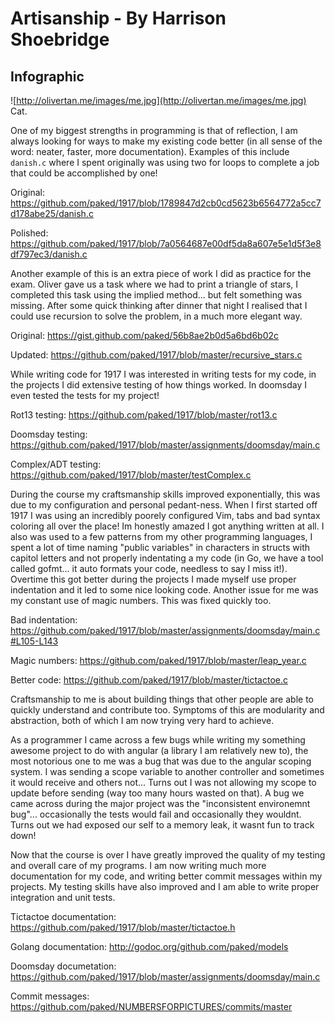 # Artisanship - By Harrison Shoebridge

## Infographic
![http://olivertan.me/images/me.jpg](http://olivertan.me/images/me.jpg) Cat.

One of my biggest strengths in programming is that of reflection, I am always looking for ways to make my existing code better (in all sense of the word: neater, faster, more documentation). Examples of this include `danish.c` where I spent originally was using two for loops to complete a job that could be accomplished by one!

Original: https://github.com/paked/1917/blob/1789847d2cb0cd5623b6564772a5cc7d178abe25/danish.c

Polished: https://github.com/paked/1917/blob/7a0564687e00df5da8a607e5e1d5f3e8df797ec3/danish.c

Another example of this is an extra piece of work I did as practice for the exam. Oliver gave us a task where we had to print a triangle of stars, I completed this task using the implied method... but felt something was missing. After some quick thinking after dinner that night I realised that I could use recursion to solve the problem, in a much more elegant way.

Original: https://gist.github.com/paked/56b8ae2b0d5a6bd6b02c

Updated: https://github.com/paked/1917/blob/master/recursive_stars.c

While writing code for 1917 I was interested in writing tests for my code, in the projects I did extensive testing of how things worked. In doomsday I even tested the tests for my project!

Rot13 testing: https://github.com/paked/1917/blob/master/rot13.c

Doomsday testing: https://github.com/paked/1917/blob/master/assignments/doomsday/main.c

Complex/ADT testing: https://github.com/paked/1917/blob/master/testComplex.c

During the course my craftsmanship skills improved exponentially, this was due to my configuration and personal pedant-ness. When I first started off 1917 I was using an incredibly poorely configured Vim, tabs and bad syntax coloring all over the place! Im honestly amazed I got anything written at all. I also was used to a few patterns from my other programming languages, I spent a lot of time naming "public variables" in characters in structs with capitol letters and not properly indentating a my code (in Go, we have a tool called gofmt... it auto formats your code, needless to say I miss it!). Overtime this got better during the projects I made myself use proper indentation and it led to some nice looking code. Another issue for me was my constant use of magic numbers. This was fixed quickly too.

Bad indentation: https://github.com/paked/1917/blob/master/assignments/doomsday/main.c#L105-L143

Magic numbers: https://github.com/paked/1917/blob/master/leap_year.c

Better code: https://github.com/paked/1917/blob/master/tictactoe.c

Craftsmanship to me is about building things that other people are able to quickly understand and contribute too. Symptoms of this are modularity and abstraction, both of which I am now trying very hard to achieve.

As a programmer I came across a few bugs while writing my something awesome project to do with angular (a library I am relatively new to), the most notorious one to me was a bug that was due to the angular scoping system. I was sending a scope variable to another controller and sometimes it would receive and others not... Turns out I was not allowing my scope to update before sending (way too many hours wasted on that). A bug we came across during the major project was the "inconsistent environemnt bug"... occasionally the tests would fail and occasionally they wouldnt. Turns out we had exposed our self to a memory leak, it wasnt fun to track down!

Now that the course is over I have greatly improved the quality of my testing and overall care of my programs. I am now writing much more documentation for my code, and writing better commit messages within my projects. My testing skills have also improved and I am able to write proper integration and unit tests.

Tictactoe documentation: https://github.com/paked/1917/blob/master/tictactoe.h

Golang documentation: http://godoc.org/github.com/paked/models

Doomsday documetation: https://github.com/paked/1917/blob/master/assignments/doomsday/main.c

Commit messages: https://github.com/paked/NUMBERSFORPICTURES/commits/master
